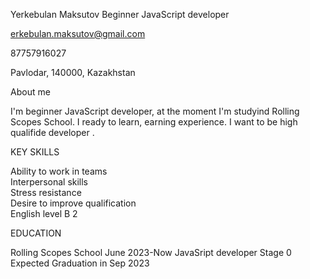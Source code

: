 Yerkebulan Maksutov
Beginner JavaScript developer

erkebulan.maksutov@gmail.com

87757916027

Pavlodar, 140000, Kazakhstan

About me

I'm beginner JavaScript developer, at the moment I'm
studyind Rolling Scopes School. I ready  to learn, earning
experience. I want to be high qualifide developer .

KEY SKILLS

Ability to work in teams                                                                                                    
Interpersonal skills    
Stress resistance           
Desire to improve qualification                                                                                                
English level B 2

EDUCATION

Rolling Scopes School June 2023-Now
JavaSript developer Stage 0
Expected Graduation in Sep 2023
